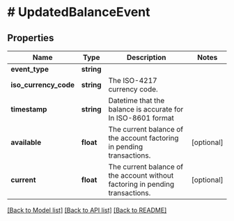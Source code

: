 # # UpdatedBalanceEvent

## Properties

Name | Type | Description | Notes
------------ | ------------- | ------------- | -------------
**event_type** | **string** |  |
**iso_currency_code** | **string** | The ISO-4217 currency code. |
**timestamp** | **string** | Datetime that the balance is accurate for In ISO-8601 format |
**available** | **float** | The current balance of the account factoring in pending transactions. | [optional]
**current** | **float** | The current balance of the account without factoring in pending transactions. | [optional]

[[Back to Model list]](../../README.md#models) [[Back to API list]](../../README.md#endpoints) [[Back to README]](../../README.md)
